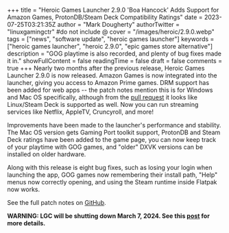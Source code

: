 +++
title = "Heroic Games Launcher 2.9.0 'Boa Hancock' Adds Support for Amazon Games, ProtonDB/Steam Deck Compatibility Ratings"
date = 2023-07-25T03:21:35Z
author = "Mark Dougherty"
authorTwitter = "linuxgamingctr" #do not include @
cover = "/images/heroic/2.9.0.webp"
tags = ["news", "software update", "heroic games launcher"]
keywords = ["heroic games launcher", "heroic 2.9.0", "epic games store alternative"]
description = "GOG playtime is also recorded, and plenty of bug fixes made it in."
showFullContent = false
readingTime = false
draft = false
comments = true
+++
Nearly two months after the previous release, Heroic Games Launcher 2.9.0 is now released. Amazon Games is now integrated into the launcher, giving you access to Amazon Prime games. DRM support has been added for web apps -- the patch notes mention this is for Windows and Mac OS specifically, although from the [pull request](https://github.com/Heroic-Games-Launcher/HeroicGamesLauncher/pull/2761) it looks like Linux/Steam Deck is supported as well. Now you can run streaming services like Netflix, AppleTV, Cruncyroll, and more!

Improvements have been made to the launcher's performance and stability. The Mac OS version gets Gaming Port toolkit support, ProtonDB and Steam Deck ratings have been added to the game page, you can now keep track of your playtime with GOG games, and "older" DXVK versions can be installed on older hardware.

Along with this release is eight bug fixes, such as losing your login when launching the app, GOG games now remembering their install path, "Help" menus now correctly opening, and using the Steam runtime inside Flatpak now works.

See the full patch notes on [GitHub](https://github.com/Heroic-Games-Launcher/HeroicGamesLauncher/releases/tag/v2.9.0).

**WARNING: LGC will be shutting down March 7, 2024. See this [post](https://linuxgamingcentral.com/posts/the-end-of-lgc/) for more details.**
